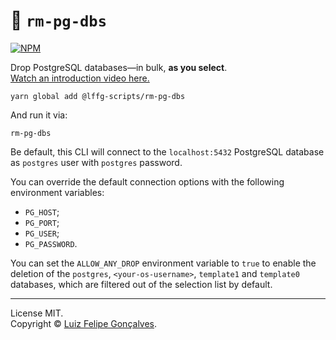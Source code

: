 # 🐘 `rm-pg-dbs`

[![NPM](https://img.shields.io/npm/v/@lffg-scripts/rm-pg-dbs.svg?logo=npm)](https://www.npmjs.com/package/@lffg-scripts/rm-pg-dbs)

Drop PostgreSQL databases—in bulk, **as you select**.  
[Watch an introduction video here.](https://www.youtube.com/watch?v=9qz3EuNMDfU)

```
yarn global add @lffg-scripts/rm-pg-dbs
```

And run it via:

```
rm-pg-dbs
```

Be default, this CLI will connect to the `localhost:5432` PostgreSQL database as `postgres` user with `postgres` password.

You can override the default connection options with the following environment variables:

- `PG_HOST`;
- `PG_PORT`;
- `PG_USER`;
- `PG_PASSWORD`.

You can set the `ALLOW_ANY_DROP` environment variable to `true` to enable the deletion of the `postgres`, `<your-os-username>`, `template1` and `template0` databases, which are filtered out of the selection list by default.

---

License MIT.  
Copyright &copy; [Luiz Felipe Gonçalves](https://luizfelipe.dev).
